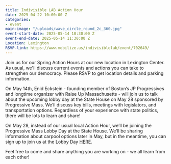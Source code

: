 ```yaml
---
title: Indivisible LAB Action Hour
date: 2025-04-22 10:00:00 Z
categories:
- event
main-image: "/uploads/wave_circle_round_2c_360.jpg"
event-start-date: 2025-05-14 10:30:00 Z
event-end-date: 2025-05-14 11:30:00 Z
Location: Lexington
RSVP-link: https://www.mobilize.us/indivisiblelab/event/702649/
---
```


Join us for our Spring Action Hours at our new location in Lexington Center. As usual, we'll discuss current events and actions you can take to strengthen our democracy. Please RSVP to get location details and parking information.

On May 14th, Enid Eckstein - founding member of Boston’s JP Progressives and longtime organizer with Raise Up Massachusetts - will join us to talk about the upcoming lobby day at the State House on May 28 sponsored by Progressive Mass. We’ll discuss key bills, meetings with legislators, and transportation options. Regardless of your experience with state politics, there will be lots to learn and share!

On May 28, instead of our usual local Action Hour, we’ll be joining the Progressive Mass Lobby Day at the State House. We’ll be sharing information about carpool options later in May, but in the meantime, you can sign up to join us at the Lobby Day [HERE](https://actionnetwork.org/events/progressive-mass-2025-lobby-day).

Feel free to come and share anything you are working on - we all learn from each other!

